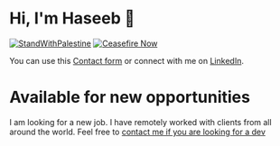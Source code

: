# Hi, I'm Haseeb  👋
[![StandWithPalestine](https://raw.githubusercontent.com/Safouene1/support-palestine-banner/master/StandWithPalestine.svg)](https://techforpalestine.org/learn-more)
[![Ceasefire Now](https://badge.techforpalestine.org/default)](https://techforpalestine.org/learn-more)


You can use this [Contact form](https://haseebeqx.com/contact-me/) or connect with me on [LinkedIn](https://www.linkedin.com/in/haseeb-a-45590868/). 

# Available for new opportunities

I am looking for a new job. I have remotely worked with clients from all around the world. Feel free to [contact me if you are looking for a dev](https://haseebeqx.com/contact-me/)


